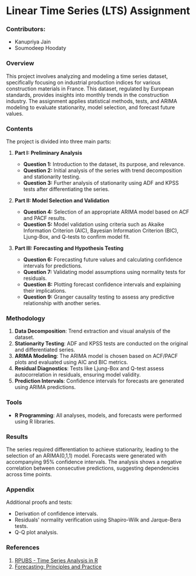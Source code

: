 # Linear Time Series (LTS) Assignment

### Contributors:
- Kanupriya Jain
- Soumodeep Hoodaty

### Overview
This project involves analyzing and modeling a time series dataset, specifically focusing on industrial production indices for various construction materials in France. This dataset, regulated by European standards, provides insights into monthly trends in the construction industry. The assignment applies statistical methods, tests, and ARIMA modeling to evaluate stationarity, model selection, and forecast future values.

### Contents
The project is divided into three main parts:
1. **Part I: Preliminary Analysis**
   - **Question 1:** Introduction to the dataset, its purpose, and relevance.
   - **Question 2:** Initial analysis of the series with trend decomposition and stationarity testing.
   - **Question 3:** Further analysis of stationarity using ADF and KPSS tests after differentiating the series.

2. **Part II: Model Selection and Validation**
   - **Question 4:** Selection of an appropriate ARIMA model based on ACF and PACF results.
   - **Question 5:** Model validation using criteria such as Akaike Information Criterion (AIC), Bayesian Information Criterion (BIC), Ljung-Box, and Q-tests to confirm model fit.

3. **Part III: Forecasting and Hypothesis Testing**
   - **Question 6:** Forecasting future values and calculating confidence intervals for predictions.
   - **Question 7:** Validating model assumptions using normality tests for residuals.
   - **Question 8:** Plotting forecast confidence intervals and explaining their implications.
   - **Question 9:** Granger causality testing to assess any predictive relationship with another series.

### Methodology
1. **Data Decomposition**: Trend extraction and visual analysis of the dataset.
2. **Stationarity Testing**: ADF and KPSS tests are conducted on the original and differentiated series.
3. **ARIMA Modeling**: The ARIMA model is chosen based on ACF/PACF plots and evaluated using AIC and BIC metrics.
4. **Residual Diagnostics**: Tests like Ljung-Box and Q-test assess autocorrelation in residuals, ensuring model validity.
5. **Prediction Intervals**: Confidence intervals for forecasts are generated using ARIMA predictions.

### Tools
- **R Programming**: All analyses, models, and forecasts were performed using R libraries.

### Results
The series required differentiation to achieve stationarity, leading to the selection of an ARIMA(0,1,1) model. Forecasts were generated with accompanying 95% confidence intervals. The analysis shows a negative correlation between consecutive predictions, suggesting dependencies across time points.

### Appendix
Additional proofs and tests:
- Derivation of confidence intervals.
- Residuals' normality verification using Shapiro-Wilk and Jarque-Bera tests.
- Q-Q plot analysis.

### References
1. [RPUBS - Time Series Analysis in R](https://rpubs.com/davoodastaraky/TSA1)
2. [Forecasting: Principles and Practice](https://otexts.com/fpp2/prediction-intervals.html)
